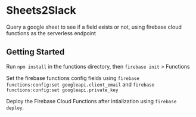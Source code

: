 # Sheets2Slack
Query a google sheet to see if a field exists or not, using firebase cloud functions as the serverless endpoint

## Getting Started
Run `npm install` in the functions directory, then `firebase init` > Functions

Set the firebase functions config fields using `firebase functions:config:set googleapi.client_email` and `firebase functions:config:set googleapi.private_key`

Deploy the Firebase Cloud Functions after intialization using `firebase deploy`.

